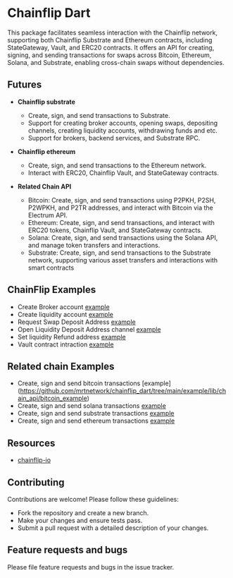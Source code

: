 # Chainflip Dart

This package facilitates seamless interaction with the Chainflip network, supporting both Chainflip Substrate and Ethereum contracts, including StateGateway, Vault, and ERC20 contracts. It offers an API for creating, signing, and sending transactions for swaps across Bitcoin, Ethereum, Solana, and Substrate, enabling cross-chain swaps without dependencies.

## Futures

- **Chainflip substrate**
  - Create, sign, and send transactions to Substrate.
  - Support for creating broker accounts, opening swaps, depositing channels, creating liquidity accounts, withdrawing funds and etc.
  - Support for brokers, backend services, and Substrate RPC.

- **Chainflip ethereum**
  - Create, sign, and send transactions to the Ethereum network.
  - Interact with ERC20, Chainflip Vault, and StateGateway contracts.


- **Related Chain API**
  - Bitcoin: Create, sign, and send transactions using P2PKH, P2SH, P2WPKH, and P2TR addresses, and interact with Bitcoin via the   Electrum API.
  - Ethereum: Create, sign, and send transactions, and interact with ERC20 tokens, Chainflip Vault, and StateGateway contracts.
  - Solana: Create, sign, and send transactions using the Solana API, and manage token transfers and interactions.
  - Substrate: Create, sign, and send transactions to the Substrate network, supporting various asset transfers and interactions with smart contracts

## ChainFlip Examples

- Create Broker account [example](https://github.com/mrtnetwork/chainflip_dart/blob/main/example/lib/cf_api/become_broker.dart)
- Create liquidity account [example](https://github.com/mrtnetwork/chainflip_dart/blob/main/example/lib/cf_api/become_liquidity.dart)
- Request Swap Deposit Address [example](https://github.com/mrtnetwork/chainflip_dart/blob/main/example/lib/cf_api/request_swap_deposit_address.dart)
- Open Liquidity Deposit Address channel [example](https://github.com/mrtnetwork/chainflip_dart/blob/main/example/lib/cf_api/open_liquidity_deposit_channel.dart)
- Set liquidity Refund address [example](https://github.com/mrtnetwork/chainflip_dart/blob/main/example/lib/cf_api/set_liquidity_refunt_address.dart)
- Vault contract intraction [example](https://github.com/mrtnetwork/chainflip_dart/blob/main/example/lib/cf_api/vault_contract/swap_native.dart)

## Related chain Examples
- Create, sign and send bitcoin transactions [example]  (https://github.com/mrtnetwork/chainflip_dart/tree/main/example/lib/chain_api/bitcoin_example)
- Create, sign and send solana transactions [example](https://github.com/mrtnetwork/chainflip_dart/tree/main/example/lib/chain_api/solana_examples)
- Create, sign and send substrate transactions [example](https://github.com/mrtnetwork/chainflip_dart/tree/main/example/lib/chain_api/substrate_examples)
- Create, sign and send ethereum transactions [example](https://github.com/mrtnetwork/chainflip_dart/tree/main/example/lib/chain_api/ethereum_example)


## Resources

- [chainflip-io](https://github.com/chainflip-io)

## Contributing

Contributions are welcome! Please follow these guidelines:

- Fork the repository and create a new branch.
- Make your changes and ensure tests pass.
- Submit a pull request with a detailed description of your changes.

## Feature requests and bugs

Please file feature requests and bugs in the issue tracker.
